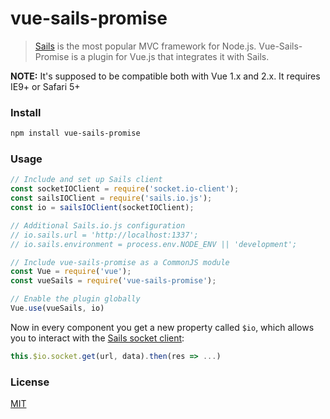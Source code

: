 # vue-sails-promise

> [Sails](http://sailsjs.com/) is the most popular MVC framework for Node.js.
> Vue-Sails-Promise is a plugin for Vue.js that integrates it with Sails.

**NOTE:** It's supposed to be compatible both with Vue 1.x and 2.x. It requires IE9+ or Safari 5+

### Install

``` bash
npm install vue-sails-promise
```

### Usage

``` js
// Include and set up Sails client
const socketIOClient = require('socket.io-client');
const sailsIOClient = require('sails.io.js');
const io = sailsIOClient(socketIOClient);

// Additional Sails.io.js configuration
// io.sails.url = 'http://localhost:1337';
// io.sails.environment = process.env.NODE_ENV || 'development';

// Include vue-sails-promise as a CommonJS module
const Vue = require('vue');
const vueSails = require('vue-sails-promise');

// Enable the plugin globally
Vue.use(vueSails, io)
```

Now in every component you get a new property called `$io`, which allows you to interact with the [Sails socket client](http://sailsjs.com/documentation/reference/web-sockets/socket-client):

``` js
this.$io.socket.get(url, data).then(res => ...)
```

### License

[MIT](http://opensource.org/licenses/MIT)
